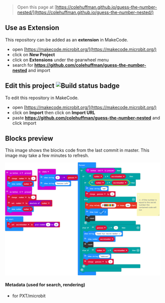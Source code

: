 
> Open this page at [https://colehuffman.github.io/guess-the-number-nested/](https://colehuffman.github.io/guess-the-number-nested/)

## Use as Extension

This repository can be added as an **extension** in MakeCode.

* open [https://makecode.microbit.org/](https://makecode.microbit.org/)
* click on **New Project**
* click on **Extensions** under the gearwheel menu
* search for **https://github.com/colehuffman/guess-the-number-nested** and import

## Edit this project ![Build status badge](https://github.com/colehuffman/guess-the-number-nested/workflows/MakeCode/badge.svg)

To edit this repository in MakeCode.

* open [https://makecode.microbit.org/](https://makecode.microbit.org/)
* click on **Import** then click on **Import URL**
* paste **https://github.com/colehuffman/guess-the-number-nested** and click import

## Blocks preview

This image shows the blocks code from the last commit in master.
This image may take a few minutes to refresh.

![A rendered view of the blocks](https://github.com/colehuffman/guess-the-number-nested/raw/master/.github/makecode/blocks.png)

#### Metadata (used for search, rendering)

* for PXT/microbit
<script src="https://makecode.com/gh-pages-embed.js"></script><script>makeCodeRender("{{ site.makecode.home_url }}", "{{ site.github.owner_name }}/{{ site.github.repository_name }}");</script>
